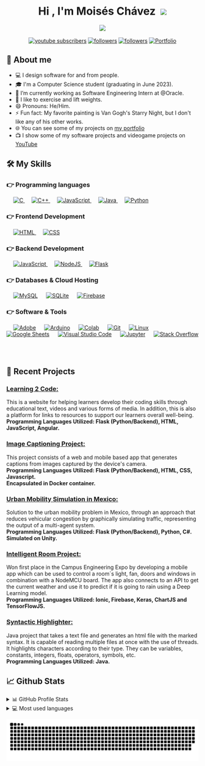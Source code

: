 <h1 align="center">Hi , I'm Moisés Chávez&nbsp;&nbsp;<img src="https://media.giphy.com/media/hvRJCLFzcasrR4ia7z/giphy.gif" width="35"></h1>
<p align="center">
  <a href="https://github.com/DenverCoder1/readme-typing-svg"><img src="https://readme-typing-svg.herokuapp.com?lines=Computer+Science+Student;Always%20learning%20new%20things;Inspire%20Change&center=true&width=500&height=50"></a>
</p>

<p align="center">
  <a href="https://www.youtube.com/channel/UClBJnG7EbUKo9o7gvnjxKzA"><img alt="youtube subscribers" title="Subscribe to my YouTube channel" src="https://img.shields.io/youtube/channel/subscribers/UClBJnG7EbUKo9o7gvnjxKzA?style=for-the-badge"/></a> 
  <a href="https://twitter.com/iamoy13"><img alt="followers" title="Follow me on Twitter" src="https://img.shields.io/twitter/follow/iamoy13?color=55960c&label=Follow&logo=twitter&logoColor=white&style=for-the-badge"/></a>
  <a href="https://github.com/NoMolestar"><img alt="followers" title="Follow me on Github" src="https://img.shields.io/github/followers/NoMolestar?color=236ad3&style=for-the-badge&logo=github&label=Follow"/></a>
  <a href="https://moises-chavez.duckdns.org"><img alt="Portfolio" title="Portfolio" src="https://img.shields.io/badge/-Portfolio-000000?style=for-the-badge&logo=koding&logoColor=white"/></a>
</p>

## 📖 About me

* 💻 I design software for and from people.
* 🎓 I'm a Computer Science student (graduating in June 2023).
* 🔭 I’m currently working as Software Engineering Intern at @Oracle.
* 💪 I like to exercise and lift weights.
* 😄 Pronouns: He/Him.
* ⚡ Fun fact: My favorite painting is Van Gogh's Starry Night, but I don't like any of his other works.
* 🌐 You can see some of my projects on [my portfolio](https://moises-chavez.duckdns.org/)
* 📺 I show some of my software projects and videogame projects on [YouTube](https://www.youtube.com/channel/UClBJnG7EbUKo9o7gvnjxKzA)

## 🛠️ My Skills

### 👉 Programming languages

<p align="left"> 
  &emsp; 
  <a href="https://www.cprogramming.com/" target="_blank"> 
    <img alt="C" src="https://img.shields.io/badge/C%20-%232370ED.svg?logo=c&logoColor=white">
  </a> 
  &emsp;
  <a href="https://www.w3schools.com/cpp/" target="_blank"> 
    <img alt="C++" src="https://img.shields.io/badge/C++%20-%2300599C.svg?logo=c%2B%2B&logoColor=white">
  </a> 
  &emsp;
  <a href="https://developer.mozilla.org/en-US/docs/Web/JavaScript" target="_blank"> 
     <img alt="JavaScript" src="https://img.shields.io/badge/JavaScript%20-%23F7DF1E.svg?logo=javascript&logoColor=black">
   </a>
  &emsp;
  <a href="https://www.java.com" target="_blank"> 
    <img alt="Java" src="https://img.shields.io/badge/Java-%23007396.svg?logo=java&logoColor=white">
  </a>
  &emsp;
   <a href="https://www.python.org" target="_blank">
    <img alt="Python" src="https://img.shields.io/badge/Python%20-%2314354C.svg?logo=python&logoColor=white">
  </a>
</p>

### 👉 Frontend Development
<p align="left"> 
  &emsp; 
  <a href="https://www.w3.org/html/" target="_blank"> 
   <img alt="HTML" src="https://img.shields.io/badge/HTML5%20-%23E34F26.svg?logo=html5&logoColor=white">
  </a>
  &emsp;
  <a href="https://www.w3schools.com/css/" target="_blank">
    <img alt="CSS" src="https://img.shields.io/badge/CSS%20-%231572B6.svg?logo=css3&logoColor=white">
  </a>
</p>

### 👉 Backend Development
<p align="left"> 
  &emsp; 
  <a href="https://developer.mozilla.org/en-US/docs/Web/JavaScript" target="_blank"> 
     <img alt="JavaScript" src="https://img.shields.io/badge/JavaScript%20-%23F7DF1E.svg?logo=javascript&logoColor=black">
   </a>
  &emsp;
  <a href="https://www.w3schools.com/nodejs/" target="_blank">
    <img alt="NodeJS" src="https://img.shields.io/badge/-NodeJS-green">
  </a>
  &emsp;
  <a href="https://www.tutorialspoint.com/flask/index.htm" target="_blank">
    <img alt="Flask" src="https://img.shields.io/badge/-Flask-yellow">
  </a>
</p>

### 👉 Databases & Cloud Hosting
<p align="left">
  &emsp;
    <a href="https://www.mysql.com/"><img alt="MySQL" src="https://img.shields.io/badge/MySQL-%2300f.svg?style=flat&llogo=mysql&logoColor=white"></a>
  &emsp;
    <a href="https://www.sqlite.org/"><img alt="SQLite" src ="https://img.shields.io/badge/sqlite-%2307405e.svg?style=flat&logo=sqlite&logoColor=white"/></a>
  &emsp;
    <a href="https://firebase.google.com/"><img alt="Firebase" src ="https://img.shields.io/badge/Firebase-%23316192.svg?logo=firebase&logoColor=white"></a>
 </p>

 ### 👉 Software & Tools
 
<p>
  &emsp;
    <a href="#"><img alt="Adobe" src="https://img.shields.io/badge/Adobe%20-%23FF0000.svg?logo=adobe&logoColor=white"></a>
  &emsp;
    <a href="#"><img alt="Arduino" src="https://img.shields.io/badge/-Arduino-blue"></a>
  &emsp;
    <a href="#"><img alt="Colab" src="https://img.shields.io/badge/Colab-00b56a.svg?logo=google-colab&logoColor=white"></a>
  &emsp;
    <a href="#"><img alt="Git" src="https://img.shields.io/badge/Git%20-%23F05033.svg?logo=git&logoColor=white"></a>
  &emsp;
    <a href="#"><img alt="Linux" src="https://img.shields.io/badge/Linux-FCC624?style=flat&logo=linux&logoColor=black"></a>
  &emsp;
    <a href="#"><img alt="Google Sheets" src="https://img.shields.io/badge/Google%20Sheets%20-%2334A853.svg?logo=google%20sheets&logoColor=white"></a>
  &emsp;
    <a href="#"><img alt="Visual Studio Code" src="https://img.shields.io/badge/Visual%20Studio%20Code-0078d7.svg?logo=visual-studio-code&logoColor=white"></a>
  &emsp;
    <a href="#"><img alt="Jupyter" src="https://img.shields.io/badge/Jupyter%20-%23F37626.svg?logo=Jupyter&logoColor=white"></a>
  &emsp;
    <a href="#"><img alt="Stack Overflow" src="https://img.shields.io/badge/-Stack%20Overflow-FE7A16?logo=stack-overflow&logoColor=white"></a>
  &emsp;
</p>

<br/>

<p>

## 📝 Recent Projects
### [ Learning 2 Code: ](https://github.com/NoMolestar/Learn2Code)<br>
This is a website for helping learners develop their coding skills through educational text, videos and various forms of media. In addition, this is also a platform for links to resources to support our learners overall well-being.<br>
**Programming Languages Utilized: Flask (Python/Backend), HTML, JavaScript, Angular.**

### [ Image Captioning Project: ](https://github.com/NoMolestar/Image-Captioning-Project)<br>
This project consists of a web and mobile based app that generates captions from images captured by the device's camera.  <br>
**Programming Languages Utilized: Flask (Python/Backend), HTML, CSS, Javascript.**<br>
**Encapsulated in Docker container.**


### [ Urban Mobility Simulation in Mexico: ](https://github.com/NoMolestar/Urban-Mobility-Simulation-in-Mexico)<br>
Solution to the urban mobility problem in Mexico, through an approach that reduces vehicular congestion by graphically simulating traffic, representing the output of a multi-agent system.<br>
**Programming Languages Utilized: Flask (Python/Backend), Python, C#.**<br>
**Simulated on Unity.**
  
### [ Intelligent Room Project: ](https://github.com/NoMolestar/Intelligent-Room-Project)<br>
Won first place in the Campus Engineering Expo by developing a mobile app which can be used to control a room´s light, fan, doors and windows in combination with a NodeMCU board. The app also connects to an API to get the current weather and use it to predict if it is going to rain using a Deep Learning model.<br>
**Programming Languages Utilized: Ionic, Firebase, Keras, ChartJS and TensorFlowJS.**

### [ Syntactic Highlighter: ](https://github.com/NoMolestar/Syntactic-highlighter)<br>
Java project that takes a text file and generates an html file with the marked syntax. It is capable of reading multiple files at once with the use of threads. It highlights characters according to their type. They can be variables, constants, integers, floats, operators, symbols, etc.<br>
**Programming Languages Utilized: Java.**

</p>

## 📈 Github Stats

<details>
  <summary>📊 GitHub Profile Stats</summary>
  <br/>
  <a href="https://github.com/NoMolestar/github-readme-stats"><img alt="NoMolestar's Github Stats" src="https://github-readme-stats.vercel.app/api?username=NoMolestar&show_icons=true&count_private=true&hide=" /></a>
</details>

<details> 
  <summary>💻 Most used languages</summary>
  <br/>
  <a href="https://github.com/NoMolestar/github-readme-stats"><img alt="NoMolestar's Top Languages" src="https://github-readme-stats.vercel.app/api/top-langs/?username=NoMolestar&langs_count=10&layout=compact#" /></a>
  <br/>
  <b>Note:</b> This chart is only a metric of which languages my public code on GitHub consists of and does not reflect my experience or skill level.
</details>

<p align="center">
  <img  src="https://raw.githubusercontent.com/Elanza-48/Elanza-48/main/resources/img/github-contribution-grid-snake.svg"
    alt="example" />
</p>

<!--
**NoMolestar/NoMolestar** is a ✨ _special_ ✨ repository because its `README.md` (this file) appears on your GitHub profile.

Here are some ideas to get you started:

- 🔭 I’m currently working on ...
- 🌱 I’m currently learning ...
- 👯 I’m looking to collaborate on ...
- 🤔 I’m looking for help with ...
- 💬 Ask me about ...
- 📫 How to reach me: ...
- 😄 Pronouns: ...
- ⚡ Fun fact: ...
-->
